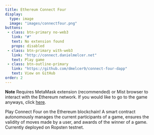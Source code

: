 ```yaml
---
title: Ethereum Connect Four
display:
  type: image
  image: "images/connectfour.png"
buttons:
 - class: btn-primary no-web3
   link: "#"
   text: No extension found
   props: disabled
 - class: btn-primary with-web3
   link: "http://connect.danielmelcer.net"
   text: Play game
 - class: btn-outline-primary
   link: "https://github.com/dmelcer9/connect-four-dapp"
   text: View on GitHub
order: 2
---
```


<div id="alert-box" class="no-web3">
    <div class="alert-arrow">
    </div>
    <div class="alert alert-warning">
        <strong>Note</strong> Requires MetaMask extension (recommended) or Mist browser to interact with
        the Ethereum network. If you would like to go to the game anyways, click <a href="http://connect.danielmelcer.net">here</a>.
    </div>
</div>

 Play Connect Four on the Ethereum blockchain! A smart contract autonomously manages the current participants of a game, ensures
the validity of moves made by a user, and awards of the winner of a game. Currently deployed
on Ropsten testnet.

